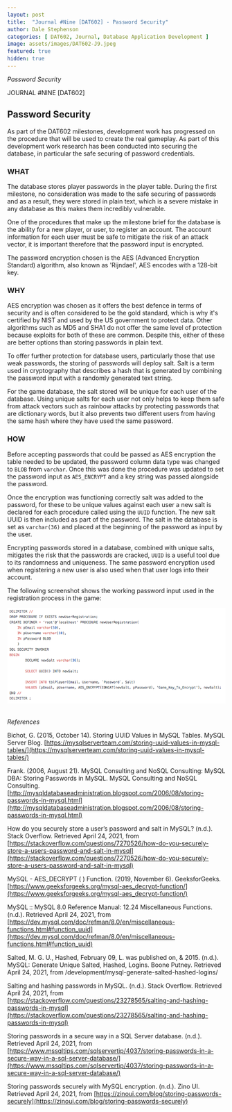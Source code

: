 ```yaml
---
layout: post
title:  "Journal #Nine [DAT602] - Password Security" 
author: Dale Stephenson
categories: [ DAT602, Journal, Database Application Development ]
image: assets/images/DAT602-J9.jpeg
featured: true
hidden: true
---
```

<i>Password Security</i>

JOURNAL #NINE [DAT602]

<h2>Password Security</h2>

As part of the DAT602 milestones, development work has progressed on the procedure that will be used to create the real gameplay. As part of this development work research has been conducted into securing the database, in particular the safe securing of password credentials.
 
<h3>WHAT</h3>
 
The database stores player passwords in the player table. During the first milestone, no consideration was made to the safe securing of passwords and as a result, they were stored in plain text, which is a severe mistake in any database as this makes them incredibly vulnerable.
 
One of the procedures that make up the milestone brief for the database is the ability for a new player, or user, to register an account. The account information for each user must be safe to mitigate the risk of an attack vector, it is important therefore that the password input is encrypted.
 
The password encryption chosen is the AES (Advanced Encryption Standard) algorithm, also known as 'Rijndael', AES encodes with a 128-bit key.
 
<h3>WHY</h3>
 
AES encryption was chosen as it offers the best defence in terms of security and is often considered to be the gold standard, which is why it's certified by NIST and used by the US government to protect data. Other algorithms such as MD5 and SHA1 do not offer the same level of protection because exploits for both of these are common. Despite this, either of these are better options than storing passwords in plain text.
 
To offer further protection for database users, particularly those that use weak passwords, the storing of passwords will deploy salt. Salt is a term used in cryptography that describes a hash that is generated by combining the password input with a randomly generated text string.
 
For the game database, the salt stored will be unique for each user of the database. Using unique salts for each user not only helps to keep them safe from attack vectors such as rainbow attacks by protecting passwords that are dictionary words, but it also prevents two different users from having the same hash where they have used the same password.
 
<h3>HOW</h3>
 
Before accepting passwords that could be passed as AES encryption the table needed to be updated, the password column data type was changed to <code>BLOB</code> from <code>varchar</code>. Once this was done the procedure was updated to set the password input as <code>AES_ENCRYPT</code> and a key string was passed alongside the password.
 
Once the encryption was functioning correctly salt was added to the password, for these to be unique values against each user a new salt is declared for each procedure called using the <code>UUID</code> function. The new salt UUID is then included as part of the password. The salt in the database is set as <code>varchar(36)</code> and placed at the beginning of the password as input by the user. 

Encrypting passwords stored in a database, combined with unique salts, mitigates the risk that the passwords are cracked, <code>UUID</code> is a useful tool due to its randomness and uniqueness. The same password encryption used when registering a new user is also used when that user logs into their account.

The following screenshot shows the working password input used in the registration process in the game:

<center><img src="/assets/images/DAT602_PasswordSecurity.png" alt="Password Security"></center><br>

<i>References</i>

Bichot, G. (2015, October 14). Storing UUID Values in MySQL Tables. MySQL Server Blog. [https://mysqlserverteam.com/storing-uuid-values-in-mysql-tables/](https://mysqlserverteam.com/storing-uuid-values-in-mysql-tables/)

Frank. (2006, August 21). MySQL Consulting and NoSQL Consulting: MySQL DBA: Storing Passwords in MySQL. MySQL Consulting and NoSQL Consulting. [http://mysqldatabaseadministration.blogspot.com/2006/08/storing-passwords-in-mysql.html](http://mysqldatabaseadministration.blogspot.com/2006/08/storing-passwords-in-mysql.html)

How do you securely store a user’s password and salt in MySQL? (n.d.). Stack Overflow. Retrieved April 24, 2021, from [https://stackoverflow.com/questions/7270526/how-do-you-securely-store-a-users-password-and-salt-in-mysql](https://stackoverflow.com/questions/7270526/how-do-you-securely-store-a-users-password-and-salt-in-mysql)

MySQL - AES_DECRYPT ( ) Function. (2019, November 6). GeeksforGeeks. [https://www.geeksforgeeks.org/mysql-aes_decrypt-function/](https://www.geeksforgeeks.org/mysql-aes_decrypt-function/)

MySQL :: MySQL 8.0 Reference Manual: 12.24 Miscellaneous Functions. (n.d.). Retrieved April 24, 2021, from [https://dev.mysql.com/doc/refman/8.0/en/miscellaneous-functions.html#function_uuid](https://dev.mysql.com/doc/refman/8.0/en/miscellaneous-functions.html#function_uuid)

Salted, M. G. U., Hashed, February 09, L. was published on, & 2015. (n.d.). MySQL: Generate Unique Salted, Hashed, Logins. Boone Putney. Retrieved April 24, 2021, from /development/mysql-generate-salted-hashed-logins/

Salting and hashing passwords in MySQL. (n.d.). Stack Overflow. Retrieved April 24, 2021, from [https://stackoverflow.com/questions/23278565/salting-and-hashing-passwords-in-mysql](https://stackoverflow.com/questions/23278565/salting-and-hashing-passwords-in-mysql)

Storing passwords in a secure way in a SQL Server database. (n.d.). Retrieved April 24, 2021, from [https://www.mssqltips.com/sqlservertip/4037/storing-passwords-in-a-secure-way-in-a-sql-server-database/](https://www.mssqltips.com/sqlservertip/4037/storing-passwords-in-a-secure-way-in-a-sql-server-database/)

Storing passwords securely with MySQL encryption. (n.d.). Zino UI. Retrieved April 24, 2021, from [https://zinoui.com/blog/storing-passwords-securely](https://zinoui.com/blog/storing-passwords-securely)

